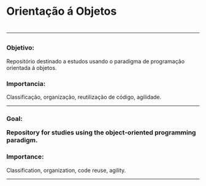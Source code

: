 <h1>Orientação á Objetos<h1>
  <hr>
  <h3>Objetivo:</h3>
  <p>Repositório destinado a estudos usando o paradigma de programação orientada á objetos.</p>
  
  <h3>Importancia:</h3>
  <p>Classificação, organização, reutilização de código, agilidade.</p>
  <hr>
  <h3>Goal:</3>
   <p> Repository for studies using the object-oriented programming paradigm.</p>
  
   <h3>Importance:</h3>
   <p> Classification, organization, code reuse, agility. </p>
   <hr>

